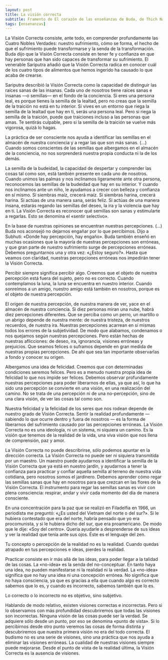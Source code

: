 ```yaml
---
layout: post
title: La visión correcta
subtitle: Framento de El corazón de las enseñanzas de Buda, de Thich Naht Hanh
tags: [ensenanzas]
---
```


La Visión Correcta consiste, ante todo, en comprender profundamente las Cuatro Nobles Verdades: nuestro sufrimiento, cómo se forma, el hecho de que el sufrimiento puede transformarse y la senda de la transformación. Buda dijo que la Visión Correcta consiste en tener fe y confianza en que hay personas que han sido capaces de transformar su sufrimiento. El venerable Sariputra añadió que la Visión Correcta radica en conocer cuál de los cuatro tipos de alimentos que hemos ingerido ha causado lo que acaba de crearse.

Sariputra describió la Visión Correcta como la capacidad de distinguir las raíces sanas de las insanas. Cada uno de nosotros tiene raíces sanas e insanas —o semillas— en el fondo de la conciencia. Si eres una persona leal, es porque tienes la semilla de la lealtad, pero no creas que la semilla de la traición no está en tu interior. Si vives en un entorno que riega la semilla de la lealtad que hay en ti, serás una persona leal. Pero si riega la semilla de la traición, puede que traiciones incluso a las personas que amas. Te sentirás culpable, pero si la semilla de la traición se vuelve más vigorosa, quizá lo hagas.

La práctica de ser consciente nos ayuda a identificar las semillas en el almacén de nuestra conciencia y a regar las que son más sanas. (…) Cuando somos conscientes de las semillas que albergamos en el almacén de la conciencia, no nos sorprenderá nuestra propia conducta ni la de los demás.

La semilla de la budeidad, la capacidad de despertar y comprender las cosas tal como son, está también presente en cada uno de nosotros. Cuando unimos las palmas y nos inclinamos ligeramente ante otra persona, reconocemos las semillas de la budeidad que hay en su interior. Y cuando nos inclinamos ante un niño, le ayudamos a crecer con belleza y confianza en sí mismo. Si siembras maíz, crecerá maíz. Si siembras harina, crecerá harina. Si actúas de una manera sana, serás feliz. Si actúas de una manera insana, estarás regando las semillas del deseo, la ira y la violencia que hay en ti. La Visión Correcta es reconocer qué semillas son sanas y estimularte a regarlas. Esto se denomina el «sentir selectivo».
 

En la base de nuestras opiniones se encuentran nuestras percepciones. (…) Buda nos aconsejó no dejarnos engañar por lo que percibimos. Dijo a Subhuti: «Donde hay percepción, hay engaño». Buda también enseñó en muchas ocasiones que la mayoría de nuestras percepciones son erróneas, y que gran parte de nuestro sufrimiento surge de percepciones erróneas. Debemos preguntarnos una y otra vez: «¿Estoy seguro?». Hasta que veamos con claridad, nuestras percepciones erróneas nos impedirán tener la Visión Correcta.

Percibir siempre significa percibir algo. Creemos que el objeto de nuestra percepción está fuera del sujeto, pero no es correcto. Cuando contemplamos la luna, la luna se encuentra en nuestro interior. Cuando sonreímos a un amigo, nuestro amigo está también en nosotros, porque es el objeto de nuestra percepción.

El origen de nuestra percepción, de nuestra manera de ver, yace en el almacén de nuestra conciencia. Si diez personas miran una nube, habrá diez percepciones diferentes. Que se perciba como un perro, un martillo o un abrigo depende de nuestra mente: de nuestra tristeza, de nuestros recuerdos, de nuestra ira. Nuestras percepciones acarrean en sí mismas todos los errores de la subjetividad. De modo que alabamos, condenamos o nos quejamos según nuestras percepciones. Pero están hechas de nuestras aflicciones: de deseo, ira, ignorancia, visiones erróneas y prejuicios. Que seamos felices o suframos depende en gran medida de nuestras propias percepciones. De ahí que sea tan importante observarlas a fondo y conocer su origen.

Albergamos una idea de felicidad. Creemos que con determinadas condiciones seremos felices. Pero es a menudo nuestra propia idea de felicidad lo que nos impide ser felices. Debemos observar profundamente nuestras percepciones para poder liberarnos de ellas, ya que así, lo que ha sido una percepción se convierte en una visión, en una realización del camino. No se trata de una percepción ni de una no-percepción, sino de una clara visión, de ver las cosas tal como son.

Nuestra felicidad y la felicidad de los seres que nos rodean depende de nuestro grado de Visión Correcta. Sentir la realidad profundamente —sabiendo lo que ocurre dentro y fuera de nosotros — es la forma de liberarnos del sufrimiento causado por las percepciones erróneas. La Visión Correcta no es una ideología, ni un sistema, ni siquiera un camino. Es la visión que tenemos de la realidad de la vida, una viva visión que nos llena de comprensión, paz y amor.

La Visión Correcta no puede describrirse, sólo podemos apuntar en la dirección correcta. La Visión Correcta no puede ser ni siquiera transmitida por un maestro. Un maestro puede ayudarnos a identificar la semilla de la Visión Correcta que ya está en nuestro jardín, y ayudarnos a tener la confianza para practicar y confiar aquella semilla al terreno de nuestra vida cotidiana, pero nosotros somos el jardinero. Debemos aprender cómo regar las semillas sanas que hay en nosotros para que crezcan en las flores de la Visión Correcta. El instrumento para regar las semillas sanas es vivir con plena consciencia: respirar, andar y vivir cada momento del día de manera consciente.

En una concentración para la paz que se realizó en Filadelfia en 1966, un periodista me preguntó: «¿Es usted del Vietnam del norte o del sur?». Si le hubiera contestado que era del norte, habría pensado que yo era procomunista, y si le hubiera dicho del sur, que era proamericano. De modo que le dije: «Soy del centro». Quería ayudarle a desprenderse de sus ideas y ver la realidad que tenía ante sus ojos. Éste es el lenguaje del zen.

Tu concepto o percepción de la realidad no es la realidad. Cuando quedas atrapado en tus percepciones e ideas, pierdes la realidad.

Practicar consiste en ir más allá de las ideas, para poder llegar a la talidad de las cosas. La «no-idea» es la senda del no-conceptuar. En tanto haya una idea, no pueden manifestarse ni la realidad ni la verdad. La «no-idea» significa que no hay una idea ni una concepción errónea. No significa que no haya consciencia, ya que es gracias a ella que cuando algo es correcto sabemos que lo es, y cuando es incorrecto, sabemos también que lo es.

Lo correcto o lo incorrecto no es objetivo, sino subjetivo.

Hablando de modo relativo, existen visiones correctas e incorrectas. Pero si lo observamos con más profundidad descubriremos que todas las visiones son incorrectas. Ninguna visión de las cosas puede ser la verdad. Se adquiere sólo desde un punto, por eso se denomina «punto de vista». Si lo percibirnos desde otro punto veremos las cosas de forma distinta y descubriremos que nuestra primera visión no era del todo correcta. El budismo no es una serie de visiones, sino una práctica que nos ayuda a eliminar las visiones erróneas. La cualidad de nuestras visiones siempre puede mejorarse. Desde el punto de vista de la realidad última, la Visión Correcta es la ausencia de visiones. 
